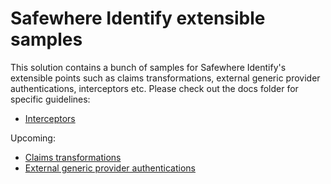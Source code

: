 # Safewhere Identify extensible samples

This solution contains a bunch of samples for Safewhere Identify's extensible points such as claims transformations, external generic provider authentications, interceptors etc. Please check out the docs folder for specific guidelines:

* [Interceptors](/docs/Interceptors.md)

Upcoming:

* [Claims transformations]()
* [External generic provider authentications]()